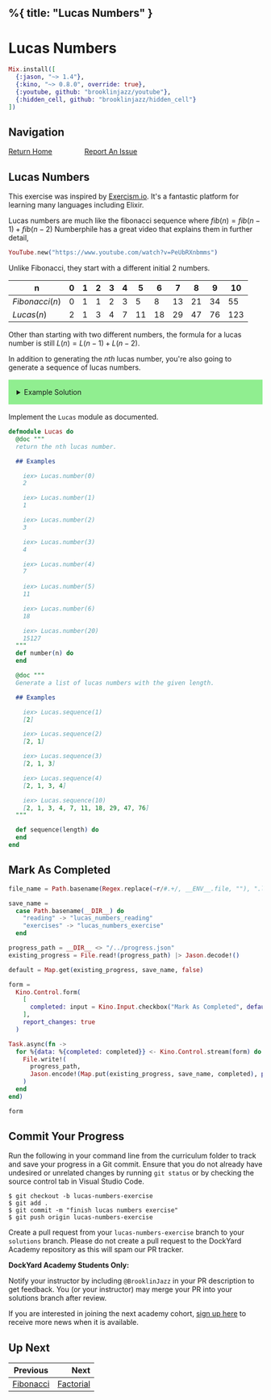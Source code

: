 %{
  title: "Lucas Numbers"
}
---
# Lucas Numbers

```elixir
Mix.install([
  {:jason, "~> 1.4"},
  {:kino, "~> 0.8.0", override: true},
  {:youtube, github: "brooklinjazz/youtube"},
  {:hidden_cell, github: "brooklinjazz/hidden_cell"}
])
```

## Navigation

[Return Home](../start.livemd)<span style="padding: 0 30px"></span>
[Report An Issue](https://github.com/DockYard-Academy/beta_curriculum/issues/new?assignees=&labels=&template=issue.md&title=)

## Lucas Numbers

This exercise was inspired by [Exercism.io](https://exercism.org/tracks/elixir/exercises/lucas-numbers). It's a fantastic platform for learning many languages including Elixir.

Lucas numbers are much like the fibonacci sequence where $fib(n) = fib(n - 1) + fib(n - 2)$
Numberphile has a great video that explains them in further detail,

<!-- livebook:{"attrs":{"source":"YouTube.new(\"https://www.youtube.com/watch?v=PeUbRXnbmms\")","title":"Lucas Numbers"},"chunks":null,"kind":"Elixir.HiddenCell","livebook_object":"smart_cell"} -->

```elixir
YouTube.new("https://www.youtube.com/watch?v=PeUbRXnbmms")
```

Unlike Fibonacci, they start with a different initial 2 numbers.

| n              | 0   | 1   | 2   | 3   | 4   | 5   | 6   | 7   | 8   | 9   | 10  |
| -------------- | --- | --- | --- | --- | --- | --- | --- | --- | --- | --- | --- |
| $Fibonacci(n)$ | 0   | 1   | 1   | 2   | 3   | 5   | 8   | 13  | 21  | 34  | 55  |
| $Lucas(n)$     | 2   | 1   | 3   | 4   | 7   | 11  | 18  | 29  | 47  | 76  | 123 |

Other than starting with two different numbers, the formula for a lucas number is still
$L(n)=L(n-1)+L(n - 2)$.

In addition to generating the $nth$ lucas number, you're also going to generate a sequence of lucas numbers.

<details style="background-color: lightgreen; padding: 1rem; margin: 1rem 0;">
<summary>Example Solution</summary>

```elixir
defmodule Lucas do

  def number(0), do: 2
  def number(1), do: 1

  def number(n) do
    number(n - 1) + number(n - 2)
  end

  def sequence(length) do
    Enum.map(1..length, &number(&1 - 1)
  end
end

Lucas.sequence(10)
```

To avoid recomputing lucas numbers over and over, we can implement `sequence/1` using [Enum.reduce/3](https://hexdocs.pm/elixir/Enum.html#reduce/3) instead.

```elixir
def sequence(length) when length == 1 do
  [2]
end

def sequence(length) when length == 2 do
  [2, 1]
end

def sequence(length) when length > 2 do
  {_, _, list} =
    Enum.reduce(2..length-1, {2, 1, [1, 2]}, fn each, {prev2, prev1, list} ->
      current = prev2 + prev1
      {prev1, current, [current | list]}
    end)

  Enum.reverse(list)
end
```

</details>

Implement the `Lucas` module as documented.

```elixir
defmodule Lucas do
  @doc """
  return the nth lucas number.

  ## Examples

    iex> Lucas.number(0)
    2

    iex> Lucas.number(1)
    1

    iex> Lucas.number(2)
    3

    iex> Lucas.number(3)
    4

    iex> Lucas.number(4)
    7
    
    iex> Lucas.number(5)
    11

    iex> Lucas.number(6)
    18

    iex> Lucas.number(20)
    15127
  """
  def number(n) do
  end

  @doc """
  Generate a list of lucas numbers with the given length.

  ## Examples

    iex> Lucas.sequence(1)
    [2]

    iex> Lucas.sequence(2)
    [2, 1]

    iex> Lucas.sequence(3)
    [2, 1, 3]

    iex> Lucas.sequence(4)
    [2, 1, 3, 4]

    iex> Lucas.sequence(10)
    [2, 1, 3, 4, 7, 11, 18, 29, 47, 76]
  """

  def sequence(length) do
  end
end
```

## Mark As Completed

<!-- livebook:{"attrs":{"source":"file_name = Path.basename(Regex.replace(~r/#.+/, __ENV__.file, \"\"), \".livemd\")\n\nsave_name =\n  case Path.basename(__DIR__) do\n    \"reading\" -> \"lucas_numbers_reading\"\n    \"exercises\" -> \"lucas_numbers_exercise\"\n  end\n\nprogress_path = __DIR__ <> \"/../progress.json\"\nexisting_progress = File.read!(progress_path) |> Jason.decode!()\n\ndefault = Map.get(existing_progress, save_name, false)\n\nform =\n  Kino.Control.form(\n    [\n      completed: input = Kino.Input.checkbox(\"Mark As Completed\", default: default)\n    ],\n    report_changes: true\n  )\n\nTask.async(fn ->\n  for %{data: %{completed: completed}} <- Kino.Control.stream(form) do\n    File.write!(\n      progress_path,\n      Jason.encode!(Map.put(existing_progress, save_name, completed), pretty: true)\n    )\n  end\nend)\n\nform","title":"Track Your Progress"},"chunks":null,"kind":"Elixir.HiddenCell","livebook_object":"smart_cell"} -->

```elixir
file_name = Path.basename(Regex.replace(~r/#.+/, __ENV__.file, ""), ".livemd")

save_name =
  case Path.basename(__DIR__) do
    "reading" -> "lucas_numbers_reading"
    "exercises" -> "lucas_numbers_exercise"
  end

progress_path = __DIR__ <> "/../progress.json"
existing_progress = File.read!(progress_path) |> Jason.decode!()

default = Map.get(existing_progress, save_name, false)

form =
  Kino.Control.form(
    [
      completed: input = Kino.Input.checkbox("Mark As Completed", default: default)
    ],
    report_changes: true
  )

Task.async(fn ->
  for %{data: %{completed: completed}} <- Kino.Control.stream(form) do
    File.write!(
      progress_path,
      Jason.encode!(Map.put(existing_progress, save_name, completed), pretty: true)
    )
  end
end)

form
```

## Commit Your Progress

Run the following in your command line from the curriculum folder to track and save your progress in a Git commit.
Ensure that you do not already have undesired or unrelated changes by running `git status` or by checking the source control tab in Visual Studio Code.

```
$ git checkout -b lucas-numbers-exercise
$ git add .
$ git commit -m "finish lucas numbers exercise"
$ git push origin lucas-numbers-exercise
```

Create a pull request from your `lucas-numbers-exercise` branch to your `solutions` branch.
Please do not create a pull request to the DockYard Academy repository as this will spam our PR tracker.

**DockYard Academy Students Only:**

Notify your instructor by including `@BrooklinJazz` in your PR description to get feedback.
You (or your instructor) may merge your PR into your solutions branch after review.

If you are interested in joining the next academy cohort, [sign up here](https://academy.dockyard.com/) to receive more news when it is available.

## Up Next

| Previous                                   | Next                                       |
| ------------------------------------------ | -----------------------------------------: |
| [Fibonacci](../exercises/fibonacci.livemd) | [Factorial](../exercises/factorial.livemd) |

